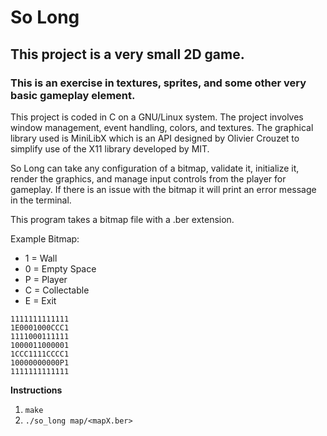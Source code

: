 # So Long
## This project is a very small 2D game. 
### This is an exercise in textures, sprites, and some other very basic gameplay element.

This project is coded in C on a GNU/Linux system. The project involves window management, event handling, colors, and textures. The graphical library used is MiniLibX which is an API designed by Olivier Crouzet to simplify use of the X11 library developed by MIT. 

So Long can take any configuration of a bitmap, validate it, initialize it, render the graphics, and manage input controls from the player for gameplay. If there is an issue with the bitmap it will print an error message in the terminal. 

This program takes a bitmap file with a .ber extension. 

Example Bitmap:
- 1 = Wall
- 0 = Empty Space
- P = Player
- C = Collectable
- E = Exit

```
1111111111111
1E0001000CCC1
1111000111111
1000011000001
1CCC1111CCCC1
10000000000P1
1111111111111
```
**Instructions**
1. ```make```
2. ```./so_long map/<mapX.ber>```
